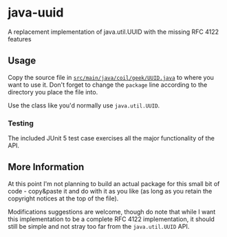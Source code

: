 # java-uuid

A replacement implementation of java.util.UUID with the missing RFC 4122 features

## Usage

Copy the source file in [`src/main/java/coil/geek/UUID.java`](./src/main/java/coil/geek/UUID.java)
to where you want to use it. Don't forget to change the `package` line according to the directory
you place the file into.

Use the class like you'd normally use `java.util.UUID`.

### Testing

The included JUnit 5 test case exercises all the major functionality of the API.

## More Information 

At this point I'm not planning to build an actual package for this small bit of code -
copy&paste it and do with it as you like (as long as you retain the copyright notices at the top
of the file).

Modifications suggestions are welcome, though do note that while I want this implementation to be
a complete RFC 4122 implementation, it should still be simple and not stray too far from the
`java.util.UUID` API.
